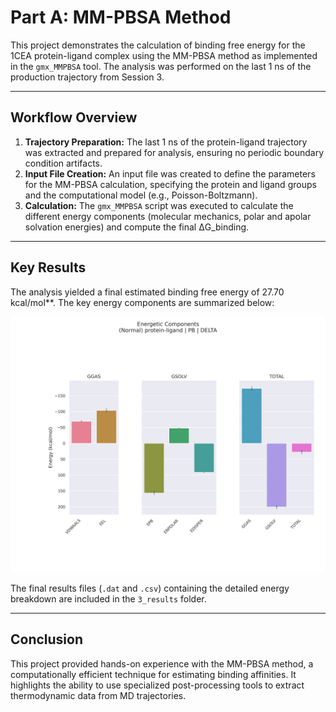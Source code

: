 # Part A: MM-PBSA Method

This project demonstrates the calculation of binding free energy for the 1CEA protein-ligand complex using the MM-PBSA method as implemented in the `gmx_MMPBSA` tool. The analysis was performed on the last 1 ns of the production trajectory from Session 3.

---

## Workflow Overview

1.  **Trajectory Preparation:** The last 1 ns of the protein-ligand trajectory was extracted and prepared for analysis, ensuring no periodic boundary condition artifacts.
2.  **Input File Creation:** An input file was created to define the parameters for the MM-PBSA calculation, specifying the protein and ligand groups and the computational model (e.g., Poisson-Boltzmann).
3.  **Calculation:** The `gmx_MMPBSA` script was executed to calculate the different energy components (molecular mechanics, polar and apolar solvation energies) and compute the final ΔG_binding.

---

## Key Results

The analysis yielded a final estimated binding free energy of 27.70 kcal/mol**. The key energy components are summarized below:

![free gibbs energy of the complex](./session6_free_energy_calculation/A_mmpbsa_method/3_results/free-energy-complex.png)

The final results files (`.dat` and `.csv`) containing the detailed energy breakdown are included in the `3_results` folder.

---

## Conclusion

This project provided hands-on experience with the MM-PBSA method, a computationally efficient technique for estimating binding affinities. It highlights the ability to use specialized post-processing tools to extract thermodynamic data from MD trajectories.
